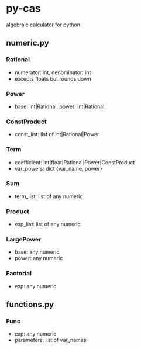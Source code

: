 # py-cas
algebraic calculator for python

## numeric.py
### Rational
* numerator: int, denominator: int
* excepts floats but rounds down
### Power
* base: int|Rational, power: int|Rational
### ConstProduct
* const_list: list of int|Rational|Power
### Term
* coefficient: int|float|Rational|Power|ConstProduct
* var_powers: dict {var_name, power}
### Sum
* term_list: list of any numeric
### Product
* exp_list: list of any numeric
### LargePower
* base: any numeric
* power: any numeric
### Factorial
* exp: any numeric

## functions.py
### Func
* exp: any numeric
* parameters: list of var_names
